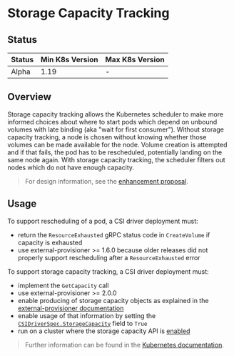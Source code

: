# Storage Capacity Tracking

## Status

Status | Min K8s Version | Max K8s Version
--|--|--
Alpha | 1.19 | -

## Overview

Storage capacity tracking allows the Kubernetes scheduler to make more
informed choices about where to start pods which depend on unbound
volumes with late binding (aka "wait for first consumer"). Without
storage capacity tracking, a node is chosen without knowing whether
those volumes can be made available for the node. Volume creation is
attempted and if that fails, the pod has to be rescheduled,
potentially landing on the same node again. With storage capacity
tracking, the scheduler filters out nodes which do not have enough
capacity.

> For design information, see the [enhancement
> proposal](https://github.com/kubernetes/enhancements/tree/master/keps/sig-storage/1472-storage-capacity-tracking).

## Usage

To support rescheduling of a pod, a CSI driver deployment must:
- return the `ResourceExhausted` gRPC status code in `CreateVolume` if
  capacity is exhausted
- use external-provisioner >= 1.6.0 because older releases did not
  properly support rescheduling after a `ResourceExhausted` error

To support storage capacity tracking, a CSI driver deployment must:
- implement the `GetCapacity` call
- use external-provisioner >= 2.0.0
- enable producing of storage capacity objects as explained in the
  [external-provisioner
  documentation](https://github.com/kubernetes-csi/external-provisioner/tree/release-2.0#capacity-support)
- enable usage of that information by setting the
  [`CSIDriverSpec.StorageCapacity`](https://kubernetes.io/docs/reference/generated/kubernetes-api/v1.19/#csidriverspec-v1-storage-k8s-io)
  field to `True`
- run on a cluster where the storage capacity API is
  [enabled](https://kubernetes.io/docs/concepts/storage/storage-capacity/#enabling-storage-capacity-tracking)

> Further information can be found in the [Kubernetes
> documentation](https://kubernetes.io/docs/concepts/storage/storage-capacity/).

